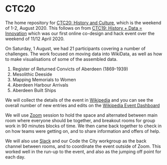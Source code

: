 # CTC20
The home repository for [CTC20: History and Culture](https://codethecity.org/what-we-do/hack-weekends/code-the-city-20-history-and-culture/), which is the weekend of 1-2, August 2020. This follows on from [CTC19: History + Data = Innovation](https://codethecity.org/what-we-do/hack-weekends/code-the-city-19-history-data-innovation/) which was our first online co-design and hack event over the weekend of 11/12 April 2020. 

On Saturday, 1 August, we had 21 participants covering a number of challenges. The work focused on moving data into WikiData, as well as how to make visualisations of some of the assembled data. 

1. Register of Returned Convicts of Aberdeen (1869-1939)
2. Mesolithic Deeside
3. Mapping Memorials to Women
4. Aberdeen Harbour Arrivals
5. Aberdeen Built Ships

We will collect the details of the event in [Wikipedia](https://en.wikipedia.org/wiki/Wikipedia:GLAM/CodeTheCity/CTC20) and you can see the overall number of new entries and edits on the [Wikipedia Event Dashboard](https://outreachdashboard.wmflabs.org/courses/CodeTheCity/CTC20-Aberdeen-History_Culture_(01-Aug-2020)/home)

We will use [Zoom](http://zoom.us) session to hold the space and alternated between main room where everyone should be together, and breakout rooms for group work in 90 minutes blocks of time. We then came back together to check in on how teams were getting on, and to share information and offers of help.

We will also use [Slack](http://slack.com) and our Code the City workgroup as the back channel between rooms, and to coordinate the event outside of Zoom. This worked well in the run-up to the event, and also as the jumping off point for each day.

